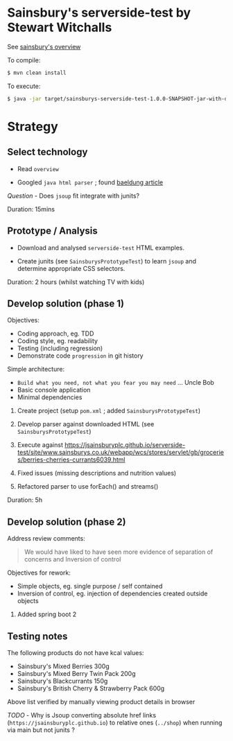 # Sainsbury's serverside-test by Stewart Witchalls

See [sainsbury's overview](https://jsainsburyplc.github.io/serverside-test/)

To compile:
```bash
$ mvn clean install
```

To execute:
```bash
$ java -jar target/sainsburys-serverside-test-1.0.0-SNAPSHOT-jar-with-dependencies.jar
```

# Strategy

## Select technology

* Read `overview`

* Googled `java html parser` ; found [baeldung article](https://www.baeldung.com/java-with-jsoup)

*Question* - Does `jsoup` fit integrate with junits?

Duration: 15mins

## Prototype / Analysis

* Download and analysed `serverside-test` HTML examples.

* Create junits (see `SainsburysPrototypeTest`) to learn `jsoup` and determine appropriate CSS selectors.

Duration: 2 hours (whilst watching TV with kids)

## Develop solution (phase 1)

Objectives:
  * Coding approach, eg. TDD
  * Coding style, eg. readability
  * Testing (including regression)
  * Demonstrate code `progression` in git history

Simple architecture:
  * `Build what you need, not what you fear you may need` ... Uncle Bob
  * Basic console application
  * Minimal dependencies

1) Create project (setup `pom.xml` ; added `SainsburysPrototypeTest`)

2) Develop parser against downloaded HTML (see `SainsburysPrototypeTest`)

3) Execute against https://jsainsburyplc.github.io/serverside-test/site/www.sainsburys.co.uk/webapp/wcs/stores/servlet/gb/groceries/berries-cherries-currants6039.html

4) Fixed issues (missing descriptions and nutrition values)

5) Refactored parser to use forEach() and streams()

Duration: 5h

## Develop solution (phase 2)

Address review comments:

> We would have liked to have seen more evidence of
> separation of concerns and Inversion of control

Objectives for rework:
  * Simple objects, eg. single purpose / self contained
  * Inversion of control, eg. injection of dependencies created outside objects

1) Added spring boot 2

## Testing notes

The following products do not have kcal values:

* Sainsbury's Mixed Berries 300g
* Sainsbury's Mixed Berry Twin Pack 200g
* Sainsbury's Blackcurrants 150g
* Sainsbury's British Cherry & Strawberry Pack 600g

Above list verified by manually viewing product details in browser

*TODO* - Why is Jsoup converting absolute href links (`https://jsainsburyplc.github.io`)
to relative ones (`../shop`) when running via main but not junits ?
